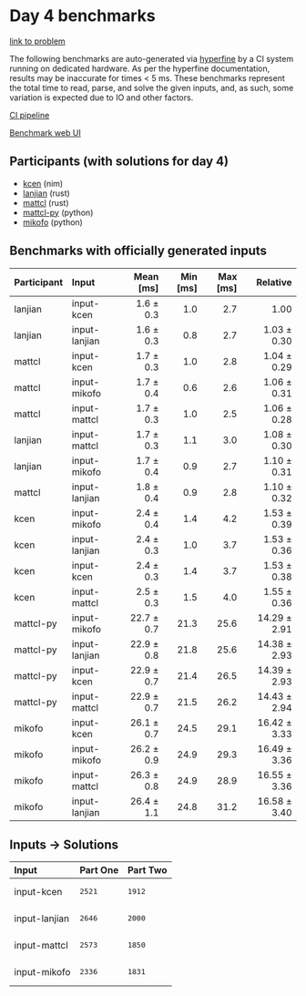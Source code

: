 # Day 4 benchmarks

[link to problem](https://adventofcode.com/2024/day/4)

The following benchmarks are auto-generated via
[hyperfine](https://github.com/sharkdp/hyperfine) by a CI system running on
dedicated hardware. As per the hyperfine documentation, results may be
inaccurate for times < 5 ms. These benchmarks represent the total time to read,
parse, and solve the given inputs, and, as such, some variation is expected due
to IO and other factors.

[CI pipeline](http://ci.papercode.net:8080/teams/main/pipelines/aoc2024)

[Benchmark web UI](https://aoc.ancalagon.black)


## Participants (with solutions for day 4)

- [kcen](https://github.com/kcen/aoc2024) (nim)
- [lanjian](https://github.com/lanjian/aoc-2024) (rust)
- [mattcl](https://github.com/mattcl/aoc2024) (rust)
- [mattcl-py](https://github.com/mattcl/aoc2024-py) (python)
- [mikofo](https://github.com/mikofo/aoc2024) (python)


## Benchmarks with officially generated inputs

| Participant | Input | Mean [ms] | Min [ms] | Max [ms] | Relative |
|:---|:---|---:|---:|---:|---:|
| lanjian | input-kcen | 1.6 ± 0.3 | 1.0 | 2.7 | 1.00 |
| lanjian | input-lanjian | 1.6 ± 0.3 | 0.8 | 2.7 | 1.03 ± 0.30 |
| mattcl | input-kcen | 1.7 ± 0.3 | 1.0 | 2.8 | 1.04 ± 0.29 |
| mattcl | input-mikofo | 1.7 ± 0.4 | 0.6 | 2.6 | 1.06 ± 0.31 |
| mattcl | input-mattcl | 1.7 ± 0.3 | 1.0 | 2.5 | 1.06 ± 0.28 |
| lanjian | input-mattcl | 1.7 ± 0.3 | 1.1 | 3.0 | 1.08 ± 0.30 |
| lanjian | input-mikofo | 1.7 ± 0.4 | 0.9 | 2.7 | 1.10 ± 0.31 |
| mattcl | input-lanjian | 1.8 ± 0.4 | 0.9 | 2.8 | 1.10 ± 0.32 |
| kcen | input-mikofo | 2.4 ± 0.4 | 1.4 | 4.2 | 1.53 ± 0.39 |
| kcen | input-lanjian | 2.4 ± 0.3 | 1.0 | 3.7 | 1.53 ± 0.36 |
| kcen | input-kcen | 2.4 ± 0.3 | 1.4 | 3.7 | 1.53 ± 0.38 |
| kcen | input-mattcl | 2.5 ± 0.3 | 1.5 | 4.0 | 1.55 ± 0.36 |
| mattcl-py | input-mikofo | 22.7 ± 0.7 | 21.3 | 25.6 | 14.29 ± 2.91 |
| mattcl-py | input-lanjian | 22.9 ± 0.8 | 21.8 | 25.6 | 14.38 ± 2.93 |
| mattcl-py | input-kcen | 22.9 ± 0.7 | 21.4 | 26.5 | 14.39 ± 2.93 |
| mattcl-py | input-mattcl | 22.9 ± 0.7 | 21.5 | 26.2 | 14.43 ± 2.94 |
| mikofo | input-kcen | 26.1 ± 0.7 | 24.5 | 29.1 | 16.42 ± 3.33 |
| mikofo | input-mikofo | 26.2 ± 0.9 | 24.9 | 29.3 | 16.49 ± 3.36 |
| mikofo | input-mattcl | 26.3 ± 0.8 | 24.9 | 28.9 | 16.55 ± 3.36 |
| mikofo | input-lanjian | 26.4 ± 1.1 | 24.8 | 31.2 | 16.58 ± 3.40 |


## Inputs -> Solutions

| Input | Part One | Part Two |
|:---|:---|:---|
|input-kcen|<pre>2521</pre>|<pre>1912</pre>|
|input-lanjian|<pre>2646</pre>|<pre>2000</pre>|
|input-mattcl|<pre>2573</pre>|<pre>1850</pre>|
|input-mikofo|<pre>2336</pre>|<pre>1831</pre>|